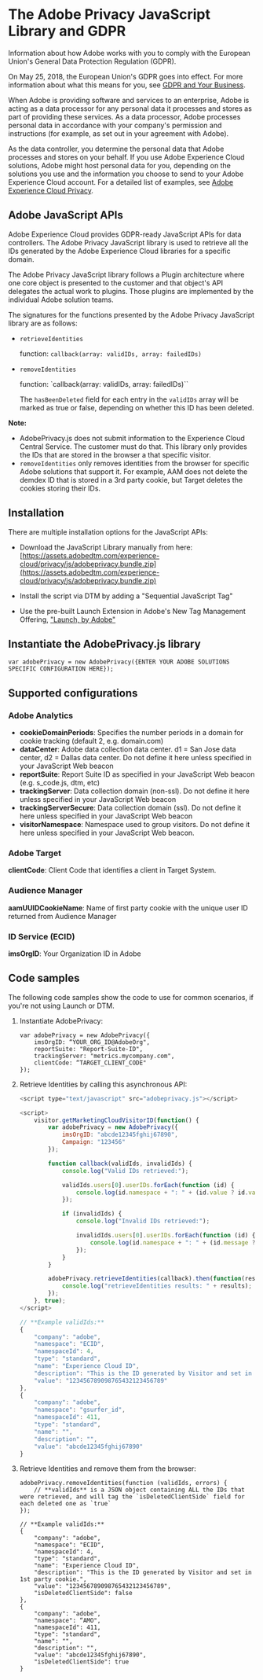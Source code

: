 # The Adobe Privacy JavaScript Library and GDPR

Information about how Adobe works with you to comply with the European Union's General Data Protection Regulation (GDPR).

On May 25, 2018, the European Union's GDPR goes into effect. For more information about what this means for you, see [GDPR and Your Business](https://www.adobe.com/privacy/general-data-protection-regulation.html).

When Adobe is providing software and services to an enterprise, Adobe is acting as a data processor for any personal data it processes and stores as part of providing these services. As a data processor, Adobe processes personal data in accordance with your company's permission and instructions (for example, as set out in your agreement with Adobe).

As the data controller, you determine the personal data that Adobe processes and stores on your behalf. If you use Adobe Experience Cloud solutions, Adobe might host personal data for you, depending on the solutions you use and the information you choose to send to your Adobe Experience Cloud account. For a detailed list of examples, see [Adobe Experience Cloud Privacy](https://www.adobe.com/privacy/marketing-cloud.html).

## Adobe JavaScript APIs

Adobe Experience Cloud provides GDPR-ready JavaScript APIs for data controllers. The Adobe Privacy JavaScript library is used to retrieve all the IDs generated by the Adobe Experience Cloud libraries for a specific domain.

The Adobe Privacy JavaScript library follows a Plugin architecture where one core object is presented to the customer and that object's API delegates the actual work to plugins. Those plugins are implemented by the individual Adobe solution teams.

The signatures for the functions presented by the Adobe Privacy JavaScript library are as follows:

* `retrieveIdentities`

    function: `callback(array: validIDs, array: failedIDs)`

* `removeIdentities`

    function: `callback(array: validIDs, array: failedIDs)``

    The `hasBeenDeleted` field for each entry in the `validIDs` array will be marked as true or false, depending on whether this ID has been deleted.

**Note:**

* AdobePrivacy.js does not submit information to the Experience Cloud Central Service. The customer must do that. This library only provides the IDs that are stored in the browser a that specific visitor.
* `removeIdentities` only removes identities from the browser for specific Adobe solutions that support it. For example, AAM does not delete the demdex ID that is stored in a 3rd party cookie, but Target deletes the cookies storing their IDs.

## Installation

There are multiple installation options for the JavaScript APIs:

* Download the JavaScript Library manually from here: [https://assets.adobedtm.com/experience-cloud/privacy/js/adobeprivacy.bundle.zip](https://assets.adobedtm.com/experience-cloud/privacy/js/adobeprivacy.bundle.zip)


* Install the script via DTM by adding a "Sequential JavaScript Tag"
* Use the pre-built Launch Extension in Adobe's New Tag Management Offering, ["Launch, by Adobe"](https://www.adobe.com/enterprise/cloud-platform/launch.html)



## Instantiate the AdobePrivacy.js library

```
var adobePrivacy = new AdobePrivacy({ENTER YOUR ADOBE SOLUTIONS SPECIFIC CONFIGURATION HERE});
```

## Supported configurations

### Adobe Analytics

*   **cookieDomainPeriods**: Specifies the number periods in a domain for cookie tracking (default 2, e.g. domain.com)
*   **dataCenter**: Adobe data collection data center. d1 = San Jose data center, d2 = Dallas data center. Do not define it here unless specified in your JavaScript Web beacon
*   **reportSuite**: Report Suite ID as specified in your JavaScript Web beacon (e.g. s_code.js, dtm, etc)
*   **trackingServer**: Data collection domain (non-ssl). Do not define it here unless specified in your JavaScript Web beacon
*   **trackingServerSecure**: Data collection domain (ssl). Do not define it here unless specified in your JavaScript Web beacon
*   **visitorNamespace**: Namespace used to group visitors. Do not define it here unless specified in your JavaScript Web beacon.

### Adobe Target

**clientCode**: Client Code that identifies a client in Target System.

### Audience Manager

**aamUUIDCookieName**: Name of first party cookie with the unique user ID returned from Audience Manager

### ID Service (ECID)

**imsOrgID**: Your Organization ID in Adobe

## Code samples

The following code samples show the code to use for common scenarios, if you're not using Launch or DTM.

1. Instantiate AdobePrivacy:

    ```
    var adobePrivacy = new AdobePrivacy({
        imsOrgID: “YOUR_ORG_ID@AdobeOrg",
        reportSuite: "Report-Suite-ID",
        trackingServer: "metrics.mycompany.com",
        clientCode: “TARGET_CLIENT_CODE"
    });
    ```

2. Retrieve Identities by calling this asynchronous API:

    ```javascript
    <script type="text/javascript" src="adobeprivacy.js"></script>

    <script>
        visitor.getMarketingCloudVisitorID(function() {
            var adobePrivacy = new AdobePrivacy({
                imsOrgID: "abcde12345fghij67890",
                Campaign: "123456"
            });

            function callback(validIds, invalidIds) {
                console.log("Valid IDs retrieved:");

                validIds.users[0].userIDs.forEach(function (id) {
                    console.log(id.namespace + ": " + (id.value ? id.value : id));
                });

                if (invalidIds) {
                    console.log("Invalid IDs retrieved:");

                    invalidIds.users[0].userIDs.forEach(function (id) {
                        console.log(id.namespace + ": " + (id.message ? id.message : id));
                    });
                }
            }

            adobePrivacy.retrieveIdentities(callback).then(function(results) {
                console.log("retrieveIdentities results: " + results);
            });
        }, true);
    </script>

    // **Example validIds:**
    {
        "company": "adobe",
        "namespace": "ECID",
        "namespaceId": 4,
        "type": "standard",
        "name": "Experience Cloud ID",
        "description": "This is the ID generated by Visitor and set in 1st party cookie.",
        "value": "123456789098765432123456789"
    },
    {
        "company": "adobe",
        "namespace": "gsurfer_id",
        "namespaceId": 411,
        "type": "standard",
        "name": "",
        "description": "",
        "value": "abcde12345fghij67890"
    }
    ```

3. Retrieve Identities and remove them from the browser:

    ```
    adobePrivacy.removeIdentities(function (validIds, errors) {
        // **validIds** is a JSON object containing ALL the IDs that were retrieved, and will tag the `isDeletedClientSide` field for each deleted one as `true`
    });

    // **Example validIds:**
    {
        "company": "adobe",
        "namespace": "ECID",
        "namespaceId": 4,
        "type": "standard",
        "name": "Experience Cloud ID",
        "description": "This is the ID generated by Visitor and set in 1st party cookie.",
        "value": "123456789098765432123456789",
        "isDeletedClientSide": false
    },
    {
        "company": "adobe",
        "namespace": “AMO",
        "namespaceId": 411,
        "type": "standard",
        "name": "",
        "description": "",
        "value": "abcde12345fghij67890",
        "isDeletedClientSide": true
    }
    ```
